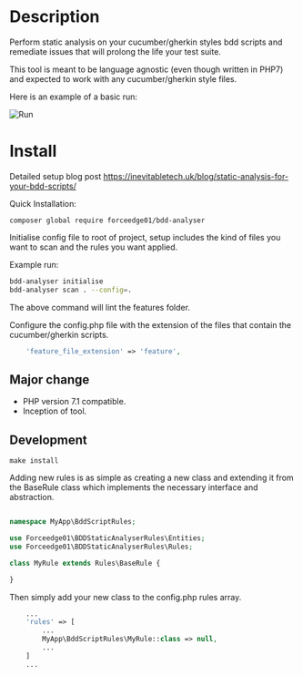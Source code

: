 Description
====

Perform static analysis on your cucumber/gherkin styles bdd scripts and remediate issues that will prolong the life your test suite.

This tool is meant to be language agnostic (even though written in PHP7) and expected to work with any cucumber/gherkin style files.

Here is an example of a basic run:

![Run](https://raw.githubusercontent.com/forceedge01/behaviour-suite-analyser/master/extras/bdd-analyser.png#version=1)

Install
====

Detailed setup blog post https://inevitabletech.uk/blog/static-analysis-for-your-bdd-scripts/

Quick Installation:

```
composer global require forceedge01/bdd-analyser
```

Initialise config file to root of project, setup includes the kind of files you want to scan and the rules you want applied.

Example run:

```bash
bdd-analyser initialise
bdd-analyser scan . --config=.
```

The above command will lint the features folder.

Configure the config.php file with the extension of the files that contain the cucumber/gherkin scripts.

```php
    'feature_file_extension' => 'feature',
```

Major change
-----

- PHP version 7.1 compatible.
- Inception of tool.

Development
-----

```
make install
```

Adding new rules is as simple as creating a new class and extending it from the BaseRule class which implements the necessary interface and abstraction.

```php

namespace MyApp\BddScriptRules;

use Forceedge01\BDDStaticAnalyserRules\Entities;
use Forceedge01\BDDStaticAnalyserRules\Rules;

class MyRule extends Rules\BaseRule {

}
```

Then simply add your new class to the config.php rules array.

```php
    ...
    'rules' => [
        ...
        MyApp\BddScriptRules\MyRule::class => null,
        ...
    ]
    ...
```
